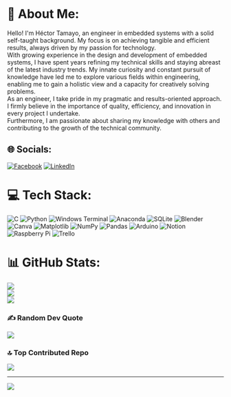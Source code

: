 # 💫 About Me:
Hello! I'm Héctor Tamayo, an engineer in embedded systems with a solid self-taught background. My focus is on achieving tangible and efficient results, always driven by my passion for technology.
<br>With growing experience in the design and development of embedded systems, I have spent years refining my technical skills and staying abreast of the latest industry trends. My innate curiosity and constant pursuit of knowledge have led me to explore various fields within engineering, enabling me to gain a holistic view and a capacity for creatively solving problems.
<br>As an engineer, I take pride in my pragmatic and results-oriented approach. I firmly believe in the importance of quality, efficiency, and innovation in every project I undertake.
<br>Furthermore, I am passionate about sharing my knowledge with others and contributing to the growth of the technical community.<br>


## 🌐 Socials:
[![Facebook](https://img.shields.io/badge/Facebook-%231877F2.svg?logo=Facebook&logoColor=white)](https://www.facebook.com/profile.php?id=100007761406066) [![LinkedIn](https://img.shields.io/badge/LinkedIn-%230077B5.svg?logo=linkedin&logoColor=white)](https://www.linkedin.com/in/héctortamayo/) 

# 💻 Tech Stack:
![C](https://img.shields.io/badge/c-%2300599C.svg?style=flat&logo=c&logoColor=white) ![Python](https://img.shields.io/badge/python-3670A0?style=flat&logo=python&logoColor=ffdd54) ![Windows Terminal](https://img.shields.io/badge/Windows%20Terminal-%234D4D4D.svg?style=flat&logo=windows-terminal&logoColor=white) ![Anaconda](https://img.shields.io/badge/Anaconda-%2344A833.svg?style=flat&logo=anaconda&logoColor=white) ![SQLite](https://img.shields.io/badge/sqlite-%2307405e.svg?style=flat&logo=sqlite&logoColor=white) ![Blender](https://img.shields.io/badge/blender-%23F5792A.svg?style=flat&logo=blender&logoColor=white) ![Canva](https://img.shields.io/badge/Canva-%2300C4CC.svg?style=flat&logo=Canva&logoColor=white) ![Matplotlib](https://img.shields.io/badge/Matplotlib-%23ffffff.svg?style=flat&logo=Matplotlib&logoColor=black) ![NumPy](https://img.shields.io/badge/numpy-%23013243.svg?style=flat&logo=numpy&logoColor=white) ![Pandas](https://img.shields.io/badge/pandas-%23150458.svg?style=flat&logo=pandas&logoColor=white) ![Arduino](https://img.shields.io/badge/-Arduino-00979D?style=flat&logo=Arduino&logoColor=white) ![Notion](https://img.shields.io/badge/Notion-%23000000.svg?style=flat&logo=notion&logoColor=white) ![Raspberry Pi](https://img.shields.io/badge/-RaspberryPi-C51A4A?style=flat&logo=Raspberry-Pi) ![Trello](https://img.shields.io/badge/Trello-%23026AA7.svg?style=flat&logo=Trello&logoColor=white)
# 📊 GitHub Stats:
![](https://github-readme-stats.vercel.app/api?username=TamayoSH0212&theme=blue-green&hide_border=false&include_all_commits=false&count_private=false)<br/>
![](https://github-readme-streak-stats.herokuapp.com/?user=TamayoSH0212&theme=blue-green&hide_border=false)<br/>
![](https://github-readme-stats.vercel.app/api/top-langs/?username=TamayoSH0212&theme=blue-green&hide_border=false&include_all_commits=false&count_private=false&layout=compact)

### ✍️ Random Dev Quote
![](https://quotes-github-readme.vercel.app/api?type=vetical&theme=merko)

### 🔝 Top Contributed Repo
![](https://github-contributor-stats.vercel.app/api?username=TamayoSH0212&limit=5&theme=dark&combine_all_yearly_contributions=true)

---
[![](https://visitcount.itsvg.in/api?id=TamayoSH0212&icon=2&color=3)](https://visitcount.itsvg.in)

<!-- Proudly created with GPRM ( https://gprm.itsvg.in ) -->
